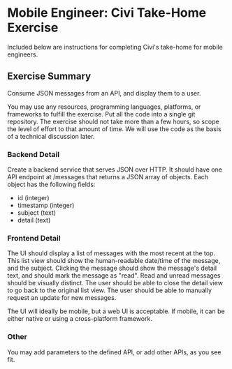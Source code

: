 # Mobile Engineer: Civi Take-Home Exercise
Included below are instructions for completing Civi's take-home for mobile engineers.

## Exercise Summary
Consume JSON messages from an API, and display them to a user.

You may use any resources, programming languages, platforms, or frameworks to fulfill the exercise. Put all the code into a single git repository. The exercise should not take more than a few hours, so scope the level of effort to that amount of time. We will use the code as the basis of a technical discussion later.

### Backend Detail
Create a backend service that serves JSON over HTTP. It should have one API endpoint at /messages that returns a JSON array of objects. Each object has the following fields:
- id (integer)
- timestamp (integer)
- subject (text)
- detail (text)


### Frontend Detail
The UI should display a list of messages with the most recent at the top. This list view should show the human-readable date/time of the message, and the subject. Clicking the message should show the message's detail text, and should mark the message as "read". Read and unread messages should be visually distinct. The user should be able to close the detail view to go back to the original list view. The user should be able to manually request an update for new messages.

The UI will ideally be mobile, but a web UI is acceptable. If mobile, it can be either native or using a cross-platform framework.

### Other
You may add parameters to the defined API, or add other APIs, as you see fit.
